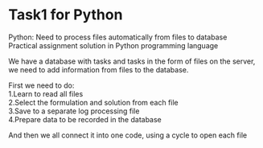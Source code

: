 # Task1 for Python
Python: Need to process files automatically from files to database  
Practical assignment solution in Python programming language 

We have a database with tasks and tasks in the form of files on the server,   
we need to add information from files to the database.

First we need to do:  
1.Learn to read all files  
2.Select the formulation and solution from each file  
3.Save to a separate log processing file  
4.Prepare data to be recorded in the database  

And then we all connect it into one code, using a cycle to open each file
